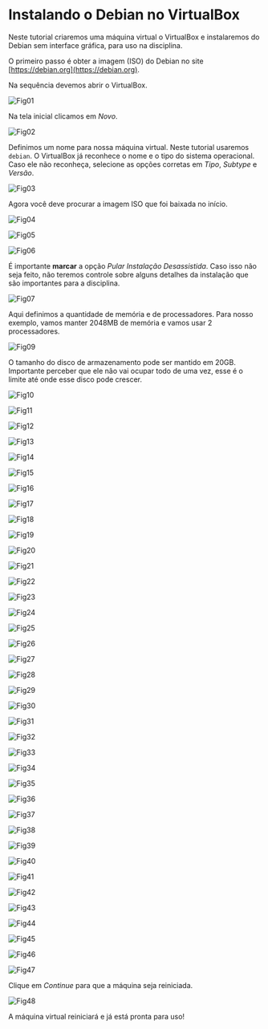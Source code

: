# Instalando o Debian no VirtualBox

Neste tutorial criaremos uma máquina virtual o VirtualBox e instalaremos do Debian sem interface gráfica, para uso na disciplina.

O primeiro passo é obter a imagem (ISO) do Debian no site [https://debian.org](https://debian.org).

Na sequência devemos abrir o VirtualBox.

![Fig01](img/t01-01.png)

Na tela inicial clicamos em *Novo*.

![Fig02](img/t01-02.png)

Definimos um nome para nossa máquina virtual. Neste tutorial usaremos `debian`. O VirtualBox já reconhece o nome e o tipo do sistema operacional. Caso ele não reconheça, selecione as opções corretas em *Tipo*, *Subtype* e *Versão*.

![Fig03](img/t01-03.png)

Agora você deve procurar a imagem ISO que foi baixada no início.

![Fig04](img/t01-04.png)

![Fig05](img/t01-05.png)

![Fig06](img/t01-06.png)

É importante **marcar** a opção *Pular Instalação Desassistida*. Caso isso não seja feito, não teremos controle sobre alguns detalhes da instalação que são importantes para a disciplina.

![Fig07](img/t01-07.png)

Aqui definimos a quantidade de memória e de processadores. Para nosso exemplo, vamos manter 2048MB de memória e vamos usar 2 processadores.

![Fig09](img/t01-09.png)

O tamanho do disco de armazenamento pode ser mantido em 20GB. Importante perceber que ele não vai ocupar todo de uma vez, esse é o limite até onde esse disco pode crescer.

![Fig10](img/t01-10.png)

![Fig11](img/t01-11.png)

![Fig12](img/t01-12.png)

![Fig13](img/t01-13.png)

![Fig14](img/t01-14.png)

![Fig15](img/t01-15.png)

![Fig16](img/t01-16.png)

![Fig17](img/t01-17.png)

![Fig18](img/t01-18.png)

![Fig19](img/t01-19.png)

![Fig20](img/t01-20.png)

![Fig21](img/t01-21.png)

![Fig22](img/t01-22.png)

![Fig23](img/t01-23.png)

![Fig24](img/t01-24.png)

![Fig25](img/t01-25.png)

![Fig26](img/t01-26.png)

![Fig27](img/t01-27.png)

![Fig28](img/t01-28.png)

![Fig29](img/t01-29.png)

![Fig30](img/t01-30.png)

![Fig31](img/t01-31.png)

![Fig32](img/t01-32.png)

![Fig33](img/t01-33.png)

![Fig34](img/t01-34.png)

![Fig35](img/t01-35.png)

![Fig36](img/t01-36.png)

![Fig37](img/t01-37.png)

![Fig38](img/t01-38.png)

![Fig39](img/t01-39.png)

![Fig40](img/t01-40.png)

![Fig41](img/t01-41.png)

![Fig42](img/t01-42.png)

![Fig43](img/t01-43.png)

![Fig44](img/t01-44.png)

![Fig45](img/t01-45.png)

![Fig46](img/t01-46.png)

![Fig47](img/t01-47.png)

Clique em *Continue* para que a máquina seja reiniciada.

![Fig48](img/t01-48.png)

A máquina virtual reiniciará e já está pronta para uso!

